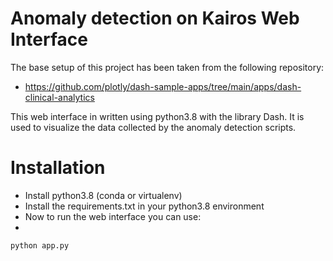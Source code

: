 # Anomaly detection on Kairos Web Interface
The base setup of this project has been taken from the following repository:
- https://github.com/plotly/dash-sample-apps/tree/main/apps/dash-clinical-analytics

This web interface in written using python3.8 with the library Dash. It is used to visualize the data collected by the anomaly detection scripts.

# Installation
- Install python3.8 (conda or virtualenv)
- Install the requirements.txt in your python3.8 environment
- Now to run the web interface you can use:
- 
```bash
python app.py 
```